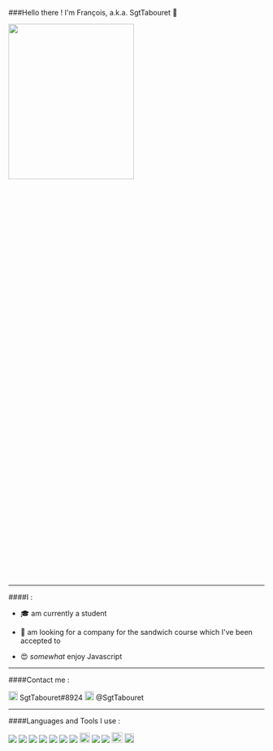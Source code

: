 ###Hello there ! I'm François, a.k.a. SgtTabouret 👋 

<img src="https://media.giphy.com/media/Nx0rz3jtxtEre/giphy.gif" width="70%" height="28%" />

___

####I :
* 🎓 am currently a student 

* 🥪 am looking for a company for the sandwich course which I've been accepted to 

* 😍 *somewhat* enjoy Javascript 
___
####Contact me :

<img width='18px' src='https://simpleicons.org/icons/discord.svg'> SgtTabouret#8924 
[<img width='18px' src='https://simpleicons.org/icons/twitter.svg'>](https://twitter.com/SgtTabouret) @SgtTabouret 
___
####Languages and Tools I use :

<p>
<img src="https://img.icons8.com/color/22/000000/visual-studio-code-2019.png"/>
<img src="https://img.icons8.com/color/22/000000/javascript.png"/>
<img src="https://img.icons8.com/color/22/000000/nodejs.png"/>
<img src="https://img.icons8.com/color/22/000000/react-native.png"/>
<img src="https://img.icons8.com/color/22/000000/java-coffee-cup-logo.png"/>
<img src="https://img.icons8.com/ios/22/000000/postgreesql.png"/>
<img src="https://img.icons8.com/ios-filled/22/000000/mysql-logo.png"/>
<img width='20px' src="https://seeklogo.com/images/E/eslint-logo-4B5C528034-seeklogo.com.png"/>
<img src="https://img.icons8.com/color/22/000000/git.png"/>
<img src="https://img.icons8.com/color/22/000000/gitlab.png"/>
<img width='21px' src="https://img.icons8.com/material-outlined/48/000000/github.png"/>
<img width='19px' src='https://seeklogo.com/images/S/symfony-logo-AA34C8FC16-seeklogo.com.png'>
</p>